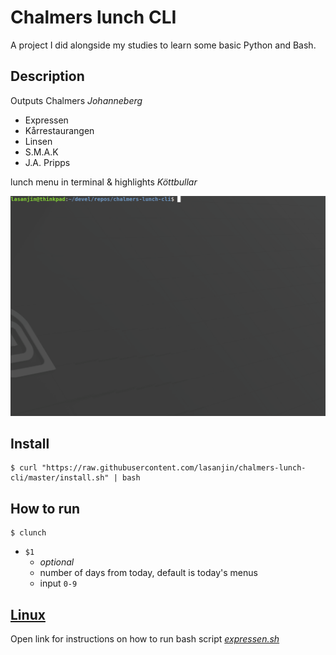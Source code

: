 # Chalmers lunch CLI
A project I did alongside my studies to learn some basic Python and Bash.

## Description
Outputs Chalmers *Johanneberg*
- Expressen
- Kårrestaurangen
- Linsen
- S.M.A.K
- J.A. Pripps
  
lunch menu in terminal & highlights *Köttbullar*

<img src="resources/gif-py.gif" width="640">

## Install
```
$ curl "https://raw.githubusercontent.com/lasanjin/chalmers-lunch-cli/master/install.sh" | bash
```

## How to run
```
$ clunch
```

- `$1`
  -  *optional* 
  -  number of days from today, default is today's menus
  -  input `0-9`


## [Linux](resources/README.md)
Open link for instructions on how to run bash script [*expressen.sh*](expressen.sh)
